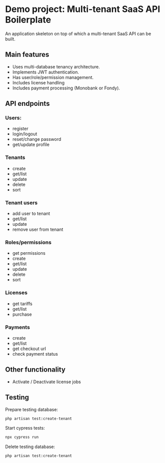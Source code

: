 # Demo project: Multi-tenant SaaS API Boilerplate

An application skeleton on top of which a multi-tenant SaaS API can be built.

## Main features
- Uses multi-database tenancy architecture.
- Implements JWT authentication.
- Has user/role/permission management.
- Includes license handling 
- Includes payment processing (Monobank or Fondy).

## API endpoints
### Users:
- register
- login/logout
- reset/change password
- get/update profile

### Tenants
- create
- get/list
- update
- delete
- sort

### Tenant users
- add user to tenant
- get/list
- update
- remove user from tenant

### Roles/permissions
- get permissions
- create
- get/list
- update
- delete
- sort

### Licenses
- get tariffs
- get/list
- purchase

### Payments
- create
- get/list
- get checkout url
- check payment status

## Other functionality
- Activate / Deactivate license jobs

## Testing
Prepare testing database:
```bash
php artisan test:create-tenant
```

Start cypress tests:
```bash
npx cypress run
```

Delete testing database:
```bash
php artisan test:create-tenant
```
